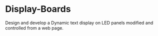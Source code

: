 # Display-Boards
Design and develop a Dynamic text display on LED panels modified and  controlled from a web page.
